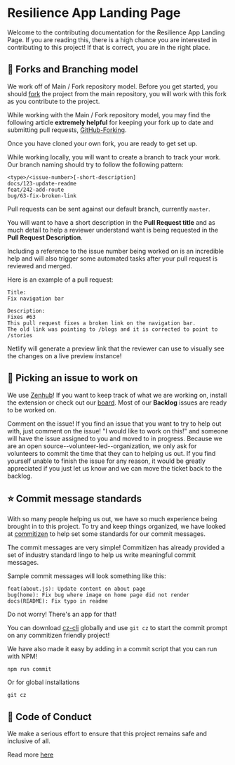 # Resilience App Landing Page

Welcome to the contributing documentation for the Resilience App Landing Page.
If you are reading this, there is a high chance you are interested in contributing to this project! If that is correct, you are in the right place.

## :deciduous_tree: Forks and Branching model

We work off of Main / Fork repository model. Before you get started, you should [fork](https://github.com/factn/resilience-landing-page/fork) the project from the main repository, you will work with this fork as you contribute to the project.

While working with the Main / Fork repository model, you may find the following article **extremely helpful** for keeping your fork up to date and submitting pull requests, [GitHub-Forking](https://gist.github.com/Chaser324/ce0505fbed06b947d962).

Once you have cloned your own fork, you are ready to get set up.

While working locally, you will want to create a branch to track your work. Our branch naming should try to follow the following pattern:

```
<type>/<issue-number>[-short-description]
docs/123-update-readme
feat/242-add-route
bug/63-fix-broken-link
```

Pull requests can be sent against our default branch, currently `master`.

You will want to have a short description in the **Pull Request title** and as much detail to help a reviewer understand waht is being requested in the **Pull Request Description**.

Including a reference to the issue number being worked on is an incredible help and will also trigger some automated tasks after your pull request is reviewed and merged.

Here is an example of a pull request:

```
Title:
Fix navigation bar

Description:
Fixes #63
This pull request fixes a broken link on the navigation bar.
The old link was pointing to /blogs and it is corrected to point to /stories
```

Netlify will generate a preview link that the reviewer can use to visually see the changes on a live preview instance!

## :rocket: Picking an issue to work on

We use [Zenhub](https://zenhub.com)! If you want to keep track of what we are working on, install the extension or check out our [board](https://app.zenhub.com/workspaces/resilience-landing-page-5ec02cd17e863d549ee7e760/board?repos=254070780). Most of our **Backlog** issues are ready to be worked on.

Comment on the issue! If you find an issue that you want to try to help out with, just comment on the issue! "I would like to work on this!" and someone will have the issue assigned to you and moved to in progress. Because we are an open source--volunteer-led--organization, we only ask for volunteers to commit the time that they can to helping us out. If you find yourself unable to finish the issue for any reason, it would be greatly appreciated if you just let us know and we can move the ticket back to the backlog.

## :star: Commit message standards

With so many people helping us out, we have so much experience being brought in to this project. To try and keep things organized, we have looked at [commitizen](http://commitizen.github.io/cz-cli/) to help set some standards for our commit messages.

The commit messages are very simple! Commitizen has already provided a set of industry standard lingo to help us write meaningful commit messages.

Sample commit messages will look something like this:

```
feat(about.js): Update content on about page
bug(home): Fix bug where image on home page did not render
docs(README): Fix typo in readme
```

Do not worry! There's an app for that!

You can download [cz-cli](http://commitizen.github.io/cz-cli/) globally and use `git cz` to start the commit prompt on any commitizen friendly project!

We have also made it easy by adding in a commit script that you can run with NPM!

```
npm run commit
```

Or for global installations

```
git cz
```

## :heart_decoration: Code of Conduct

We make a serious effort to ensure that this project remains safe and inclusive of all.

Read more [here](https://github.com/factn/resilience-app/blob/master/CODE_OF_CONDUCT.md)
